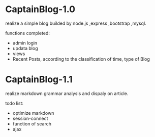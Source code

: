 # CaptainBlog-1.0
  
realize a simple blog builded by node.js ,express ,bootstrap ,mysql.   

functions completed:
* admin login
* updata blog
* views
* Recent Posts, according to the classification of time, type of Blog  

# CaptainBlog-1.1  
  
realize markdown grammar analysis and dispaly on article.  
  
todo list:
* optimize markdown  
* session-connect
* function of search
* ajax 